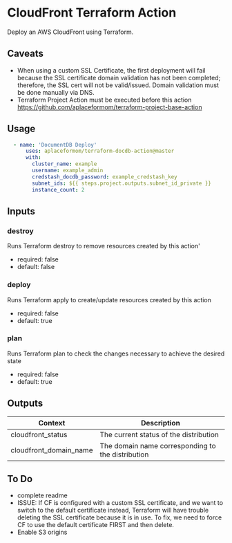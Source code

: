 CloudFront Terraform Action
============================
Deploy an AWS CloudFront using Terraform.


Caveats
-----

- When using a custom SSL Certificate, the first deployment will fail because the SSL certificate domain validation has not been completed; therefore, the SSL cert will not be valid/issued. Domain validation must be done manually via DNS.
- Terraform Project Action must be executed before this action  
https://github.com/aplaceformom/terraform-project-base-action


Usage
-----

```yaml
  - name: 'DocumentDB Deploy'
      uses: aplaceformom/terraform-docdb-action@master
      with:
        cluster_name: example
        username: example_admin
        credstash_docdb_password: example_credstash_key
        subnet_ids: ${{ steps.project.outputs.subnet_id_private }}
        instance_count: 2
```


Inputs
-----

### destroy
Runs Terraform destroy to remove resources created by this action'
- required: false
- default: false

### deploy
Runs Terraform apply to create/update resources created by this action
- required: false
- default: true

### plan
Runs Terraform plan to check the changes necessary to achieve the desired state
- required: false
- default: true


Outputs
-------

|         Context            |              Description                |
|----------------------------|-----------------------------------------|
| cloudfront_status          | The current status of the distribution  |
| cloudfront_domain_name     | The domain name corresponding to the distribution |



To Do
-------
- complete readme
- ISSUE: If CF is configured with a custom SSL certificate, and we want to switch to the default certificate instead, Terraform will have trouble deleting the SSL certificate because it is in use. To fix, we need to force CF to use the default certificate FIRST and then delete.
- Enable S3 origins
